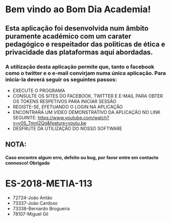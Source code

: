 # Bem vindo ao Bom Dia Academia!
## Esta aplicação foi desenvolvida num âmbito puramente académico com um carater pedagógico e respeitador das politicas de ética e privacidade das plataformas aqui abordadas.

### A utilização desta aplicação permite que, tanto o facebook como o twitter e o e-mail convirjam numa única aplicação. Para inicia-la deverá seguir os seguintes passos:

* EXECUTE O PROGRAMA
* CONSULTE OS SITES DO FACEBOOK, TWITTER E E-MAIL PARA OBTER OS TOKENS RESPETIVOS PARA INICIAR SESSÃO
* REGISTE-SE, EFETUANDO O LOGIN NA APLICAÇÃO
* ENCONTRARÁ UM VIDEO DEMONSTRATIVO DA APLICAÇÃO NO LINK SEGUINTE: https://www.youtube.com/watch?v=v0S_Tmnl2Qg&feature=youtu.be
* DESFRUTE DA UTILIZAÇÃO DO NOSSO SOFTWARE


## NOTA:
#### Caso encontre algum erro, defeito ou bug, por favor entre em contacto connosco! Obrigado

# ES-2018-METIA-113
* 72724-João Antão
* 73337-João Cardoso
* 73338-Bernardo Brogueira
* 78107-Miguel Gil

